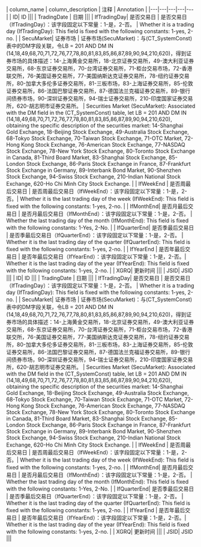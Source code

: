 | column_name | column_description | 注释 | Annotation |
|---|---|---|---|---|
| ID| ID |||
| TradingDate | 日期 |||
| IfTradingDay| 是否交易日 | 是否交易日（IfTradingDay）：该字段固定以下常量：1-是，2-否。 | Whether it is a trading day (IfTradingDay): This field is fixed with the following constants: 1-yes, 2-no. |
| SecuMarket| 证券市场 | 证券市场(SecuMarket)：与(CT_SystemConst)表中的DM字段关联，令LB = 201 AND DM IN (14,18,49,68,70,71,72,76,77,78,80,81,83,85,86,87,89,90,94,210,620)，得到证券市场的具体描述：14-上海黄金交易所，18-北京证券交易所，49-澳大利亚证券交易所，68-东京证券交易所，70-台湾证券交易所，71-柜台交易市场，72-香港联交所，76-美国证券交易所，77-美国纳斯达克证券交易所，78-纽约证券交易所，80-加拿大多伦多证券交易所，81-三板市场，83-上海证券交易所，85-伦敦证券交易所，86-法国巴黎证券交易所，87-德国法兰克福证券交易所，89-银行间债券市场，90-深圳证券交易所，94-瑞士证券交易所，210-印度国家证券交易所，620-胡志明市证券交易所。 | Securities Market (SecuMarket): Associated with the DM field in the (CT_SystemConst) table, let LB = 201 AND DM IN (14,18,49,68,70,71,72,76,77,78,80,81,83,85,86,87,89,90,94,210,620), obtaining the specific description of the securities market: 14-Shanghai Gold Exchange, 18-Beijing Stock Exchange, 49-Australia Stock Exchange, 68-Tokyo Stock Exchange, 70-Taiwan Stock Exchange, 71-OTC Market, 72-Hong Kong Stock Exchange, 76-American Stock Exchange, 77-NASDAQ Stock Exchange, 78-New York Stock Exchange, 80-Toronto Stock Exchange in Canada, 81-Third Board Market, 83-Shanghai Stock Exchange, 85-London Stock Exchange, 86-Paris Stock Exchange in France, 87-Frankfurt Stock Exchange in Germany, 89-Interbank Bond Market, 90-Shenzhen Stock Exchange, 94-Swiss Stock Exchange, 210-Indian National Stock Exchange, 620-Ho Chi Minh City Stock Exchange. |
| IfWeekEnd | 是否周最后交易日 | 是否周最后交易日（IfWeekEnd）：该字段固定以下常量：1-是，2-否。| Whether it is the last trading day of the week (IfWeekEnd): This field is fixed with the following constants: 1-yes, 2-no. |
| IfMonthEnd| 是否月最后交易日 | 是否月最后交易日（IfMonthEnd）：该字段固定以下常量：1-是，2-否。 | Whether the last trading day of the month (IfMonthEnd): This field is fixed with the following constants: 1-Yes, 2-No. |
| IfQuarterEnd| 是否季最后交易日 | 是否季最后交易日（IfQuarterEnd）：该字段固定以下常量：1-是，2-否。 | Whether it is the last trading day of the quarter (IfQuarterEnd): This field is fixed with the following constants: 1-yes, 2-no. |
| IfYearEnd | 是否年最后交易日 | 是否年最后交易日（IfYearEnd）：该字段固定以下常量：1-是，2-否。| Whether it is the last trading day of the year (IfYearEnd): This field is fixed with the following constants: 1-yes, 2-no. |
| XGRQ| 更新时间 |||
| JSID| JSID |||
| ID| ID |||
| TradingDate | 日期 |||
| IfTradingDay| 是否交易日 | 是否交易日（IfTradingDay）：该字段固定以下常量：1-是，2-否。 | Whether it is a trading day (IfTradingDay): This field is fixed with the following constants: 1-yes, 2-no. |
| SecuMarket| 证券市场 | 证券市场(SecuMarket)：与(CT_SystemConst)表中的DM字段关联，令LB = 201 AND DM IN (14,18,49,68,70,71,72,76,77,78,80,81,83,85,86,87,89,90,94,210,620)，得到证券市场的具体描述：14-上海黄金交易所，18-北京证券交易所，49-澳大利亚证券交易所，68-东京证券交易所，70-台湾证券交易所，71-柜台交易市场，72-香港联交所，76-美国证券交易所，77-美国纳斯达克证券交易所，78-纽约证券交易所，80-加拿大多伦多证券交易所，81-三板市场，83-上海证券交易所，85-伦敦证券交易所，86-法国巴黎证券交易所，87-德国法兰克福证券交易所，89-银行间债券市场，90-深圳证券交易所，94-瑞士证券交易所，210-印度国家证券交易所，620-胡志明市证券交易所。 | Securities Market (SecuMarket): Associated with the DM field in the (CT_SystemConst) table, let LB = 201 AND DM IN (14,18,49,68,70,71,72,76,77,78,80,81,83,85,86,87,89,90,94,210,620), obtaining the specific description of the securities market: 14-Shanghai Gold Exchange, 18-Beijing Stock Exchange, 49-Australia Stock Exchange, 68-Tokyo Stock Exchange, 70-Taiwan Stock Exchange, 71-OTC Market, 72-Hong Kong Stock Exchange, 76-American Stock Exchange, 77-NASDAQ Stock Exchange, 78-New York Stock Exchange, 80-Toronto Stock Exchange in Canada, 81-Third Board Market, 83-Shanghai Stock Exchange, 85-London Stock Exchange, 86-Paris Stock Exchange in France, 87-Frankfurt Stock Exchange in Germany, 89-Interbank Bond Market, 90-Shenzhen Stock Exchange, 94-Swiss Stock Exchange, 210-Indian National Stock Exchange, 620-Ho Chi Minh City Stock Exchange. |
| IfWeekEnd | 是否周最后交易日 | 是否周最后交易日（IfWeekEnd）：该字段固定以下常量：1-是，2-否。| Whether it is the last trading day of the week (IfWeekEnd): This field is fixed with the following constants: 1-yes, 2-no. |
| IfMonthEnd| 是否月最后交易日 | 是否月最后交易日（IfMonthEnd）：该字段固定以下常量：1-是，2-否。 | Whether the last trading day of the month (IfMonthEnd): This field is fixed with the following constants: 1-Yes, 2-No. |
| IfQuarterEnd| 是否季最后交易日 | 是否季最后交易日（IfQuarterEnd）：该字段固定以下常量：1-是，2-否。 | Whether it is the last trading day of the quarter (IfQuarterEnd): This field is fixed with the following constants: 1-yes, 2-no. |
| IfYearEnd | 是否年最后交易日 | 是否年最后交易日（IfYearEnd）：该字段固定以下常量：1-是，2-否。| Whether it is the last trading day of the year (IfYearEnd): This field is fixed with the following constants: 1-yes, 2-no. |
| XGRQ| 更新时间 |||
| JSID| JSID |||
